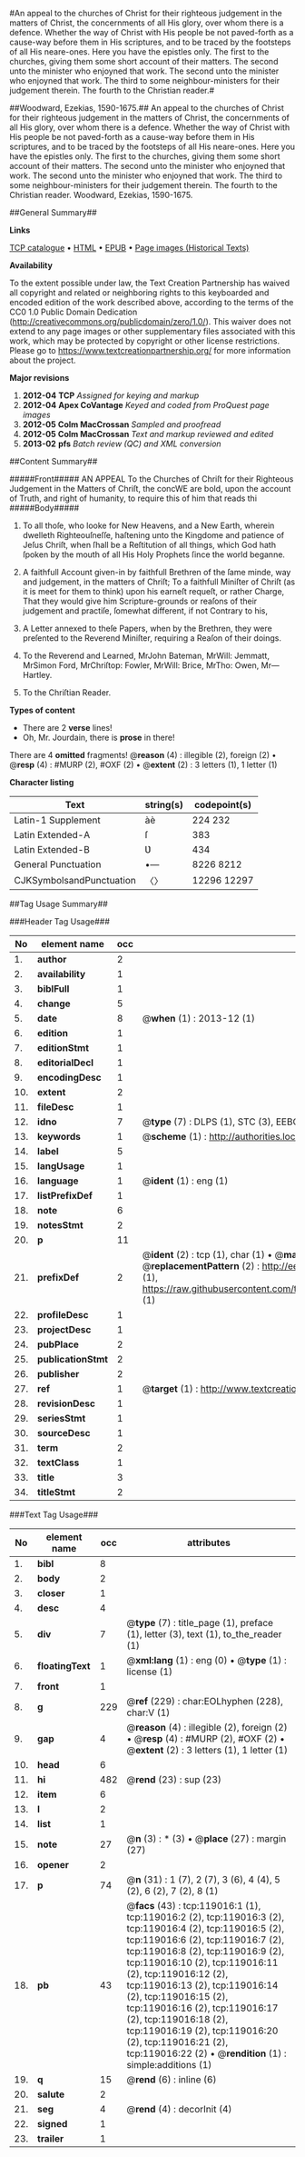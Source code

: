 #An appeal to the churches of Christ for their righteous judgement in the matters of Christ, the concernments of all His glory, over whom there is a defence. Whether the way of Christ with His people be not paved-forth as a cause-way before them in His scriptures, and to be traced by the footsteps of all His neare-ones. Here you have the epistles only. The first to the churches, giving them some short account of their matters. The second unto the minister who enjoyned that work. The second unto the minister who enjoyned that work. The third to some neighbour-ministers for their judgement therein. The fourth to the Christian reader.#

##Woodward, Ezekias, 1590-1675.##
An appeal to the churches of Christ for their righteous judgement in the matters of Christ, the concernments of all His glory, over whom there is a defence. Whether the way of Christ with His people be not paved-forth as a cause-way before them in His scriptures, and to be traced by the footsteps of all His neare-ones. Here you have the epistles only. The first to the churches, giving them some short account of their matters. The second unto the minister who enjoyned that work. The second unto the minister who enjoyned that work. The third to some neighbour-ministers for their judgement therein. The fourth to the Christian reader.
Woodward, Ezekias, 1590-1675.

##General Summary##

**Links**

[TCP catalogue](http://www.ota.ox.ac.uk/tcp/)  • 
[HTML](http://tei.it.ox.ac.uk/tcp/Texts-HTML/free/A96/A96881.html)  • 
[EPUB](http://tei.it.ox.ac.uk/tcp/Texts-EPUB/free/A96/A96881.epub) • 
[Page images (Historical Texts)](https://historicaltexts.jisc.ac.uk/eebo-99866731e)

**Availability**

To the extent possible under law, the Text Creation Partnership has waived all copyright and related or neighboring rights to this keyboarded and encoded edition of the work described above, according to the terms of the CC0 1.0 Public Domain Dedication (http://creativecommons.org/publicdomain/zero/1.0/). This waiver does not extend to any page images or other supplementary files associated with this work, which may be protected by copyright or other license restrictions. Please go to https://www.textcreationpartnership.org/ for more information about the project.

**Major revisions**

1. __2012-04__ __TCP__ *Assigned for keying and markup*
1. __2012-04__ __Apex CoVantage__ *Keyed and coded from ProQuest page images*
1. __2012-05__ __Colm MacCrossan__ *Sampled and proofread*
1. __2012-05__ __Colm MacCrossan__ *Text and markup reviewed and edited*
1. __2013-02__ __pfs__ *Batch review (QC) and XML conversion*

##Content Summary##

#####Front#####
AN APPEAL To the Churches of Chriſt for their Righteous Judgement in the Matters of Chriſt, the concWE are bold, upon the account of Truth, and right of humanity, to require this of him that reads thi
#####Body#####

1. To all thoſe, who looke for New Heavens, and a New Earth, wherein dwelleth Righteouſneſſe, haſtening unto the Kingdome and patience of Jeſus Chriſt, when ſhall be a Reſtitution of all things, which God hath ſpoken by the mouth of all His Holy Prophets ſince the world beganne.

1. A faithfull Account given-in by faithfull Brethren of the ſame minde, way and judgement, in the matters of Chriſt; To a faithfull Miniſter of Chriſt (as it is meet for them to think) upon his earneſt requeſt, or rather Charge, That they would give him Scripture-grounds or reaſons of their judgement and practiſe, ſomewhat different, if not Contrary to his,

1. A Letter annexed to theſe Papers, when by the Brethren, they were preſented to the Reverend Miniſter, requiring a Reaſon of their doings.

1. To the Reverend and Learned, MrJohn Bateman, MrWill: Jemmatt, MrSimon Ford, MrChriſtop: Fowler, MrWill: Brice, MrTho: Owen, Mr—Hartley.

1. To the Chriſtian Reader.

**Types of content**

  * There are 2 **verse** lines!
  * Oh, Mr. Jourdain, there is **prose** in there!

There are 4 **omitted** fragments! 
 @__reason__ (4) : illegible (2), foreign (2)  •  @__resp__ (4) : #MURP (2), #OXF (2)  •  @__extent__ (2) : 3 letters (1), 1 letter (1)

**Character listing**


|Text|string(s)|codepoint(s)|
|---|---|---|
|Latin-1 Supplement|àè|224 232|
|Latin Extended-A|ſ|383|
|Latin Extended-B|Ʋ|434|
|General Punctuation|•—|8226 8212|
|CJKSymbolsandPunctuation|〈〉|12296 12297|

##Tag Usage Summary##

###Header Tag Usage###

|No|element name|occ|attributes|
|---|---|---|---|
|1.|__author__|2||
|2.|__availability__|1||
|3.|__biblFull__|1||
|4.|__change__|5||
|5.|__date__|8| @__when__ (1) : 2013-12 (1)|
|6.|__edition__|1||
|7.|__editionStmt__|1||
|8.|__editorialDecl__|1||
|9.|__encodingDesc__|1||
|10.|__extent__|2||
|11.|__fileDesc__|1||
|12.|__idno__|7| @__type__ (7) : DLPS (1), STC (3), EEBO-CITATION (1), PROQUEST (1), VID (1)|
|13.|__keywords__|1| @__scheme__ (1) : http://authorities.loc.gov/ (1)|
|14.|__label__|5||
|15.|__langUsage__|1||
|16.|__language__|1| @__ident__ (1) : eng (1)|
|17.|__listPrefixDef__|1||
|18.|__note__|6||
|19.|__notesStmt__|2||
|20.|__p__|11||
|21.|__prefixDef__|2| @__ident__ (2) : tcp (1), char (1)  •  @__matchPattern__ (2) : ([0-9\-]+):([0-9IVX]+) (1), (.+) (1)  •  @__replacementPattern__ (2) : http://eebo.chadwyck.com/downloadtiff?vid=$1&page=$2 (1), https://raw.githubusercontent.com/textcreationpartnership/Texts/master/tcpchars.xml#$1 (1)|
|22.|__profileDesc__|1||
|23.|__projectDesc__|1||
|24.|__pubPlace__|2||
|25.|__publicationStmt__|2||
|26.|__publisher__|2||
|27.|__ref__|1| @__target__ (1) : http://www.textcreationpartnership.org/docs/. (1)|
|28.|__revisionDesc__|1||
|29.|__seriesStmt__|1||
|30.|__sourceDesc__|1||
|31.|__term__|2||
|32.|__textClass__|1||
|33.|__title__|3||
|34.|__titleStmt__|2||


###Text Tag Usage###

|No|element name|occ|attributes|
|---|---|---|---|
|1.|__bibl__|8||
|2.|__body__|2||
|3.|__closer__|1||
|4.|__desc__|4||
|5.|__div__|7| @__type__ (7) : title_page (1), preface (1), letter (3), text (1), to_the_reader (1)|
|6.|__floatingText__|1| @__xml:lang__ (1) : eng (0)  •  @__type__ (1) : license (1)|
|7.|__front__|1||
|8.|__g__|229| @__ref__ (229) : char:EOLhyphen (228), char:V (1)|
|9.|__gap__|4| @__reason__ (4) : illegible (2), foreign (2)  •  @__resp__ (4) : #MURP (2), #OXF (2)  •  @__extent__ (2) : 3 letters (1), 1 letter (1)|
|10.|__head__|6||
|11.|__hi__|482| @__rend__ (23) : sup (23)|
|12.|__item__|6||
|13.|__l__|2||
|14.|__list__|1||
|15.|__note__|27| @__n__ (3) : * (3)  •  @__place__ (27) : margin (27)|
|16.|__opener__|2||
|17.|__p__|74| @__n__ (31) : 1 (7), 2 (7), 3 (6), 4 (4), 5 (2), 6 (2), 7 (2), 8 (1)|
|18.|__pb__|43| @__facs__ (43) : tcp:119016:1 (1), tcp:119016:2 (2), tcp:119016:3 (2), tcp:119016:4 (2), tcp:119016:5 (2), tcp:119016:6 (2), tcp:119016:7 (2), tcp:119016:8 (2), tcp:119016:9 (2), tcp:119016:10 (2), tcp:119016:11 (2), tcp:119016:12 (2), tcp:119016:13 (2), tcp:119016:14 (2), tcp:119016:15 (2), tcp:119016:16 (2), tcp:119016:17 (2), tcp:119016:18 (2), tcp:119016:19 (2), tcp:119016:20 (2), tcp:119016:21 (2), tcp:119016:22 (2)  •  @__rendition__ (1) : simple:additions (1)|
|19.|__q__|15| @__rend__ (6) : inline (6)|
|20.|__salute__|2||
|21.|__seg__|4| @__rend__ (4) : decorInit (4)|
|22.|__signed__|1||
|23.|__trailer__|1||
